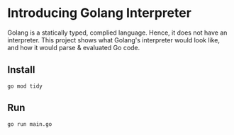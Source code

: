 # Introducing Golang Interpreter

Golang is a statically typed, complied language. Hence, it does not have an interpreter. This project shows what Golang's interpreter would look like, and how it would parse & evaluated Go code.

## Install

```
go mod tidy
```

## Run

```
go run main.go
```
